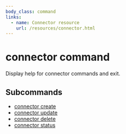 ```yaml
---
body_class: command
links:
  - name: Connector resource
    url: /resources/connector.html
---
```


# connector command

<section>

Display help for connector commands and exit.

</section>

<section>

## Subcommands

- [connector create]({{site_prefix}}/commands/connector-create.html)
- [connector update]({{site_prefix}}/commands/connector-update.html)
- [connector delete]({{site_prefix}}/commands/connector-delete.html)
- [connector status]({{site_prefix}}/commands/connector-status.html)
</section>
